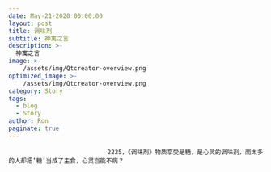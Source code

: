 ```yaml
---
date: May-21-2020 00:00:00
layout: post
title: 调味剂
subtitle: 神寓之言
description: >-
  神寓之言
image: >-
    /assets/img/Qtcreator-overview.png
optimized_image: >-
    /assets/img/Qtcreator-overview.png
category: Story
tags:
  - blog
  - Story
author: Ron
paginate: true
---
```


							　　2225，《调味剂》物质享受是糖，是心灵的调味剂，而太多的人却把‘糖’当成了主食，心灵岂能不病？
							
							
						